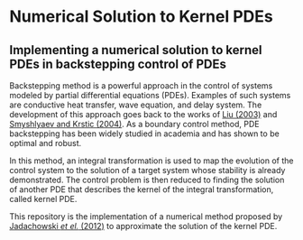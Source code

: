 # Numerical Solution to Kernel PDEs
## Implementing a numerical solution to kernel PDEs in backstepping control of PDEs

Backstepping method is a powerful approach in the control of systems modeled by partial differential equations (PDEs). Examples of such systems are conductive heat transfer, wave equation, and delay system. The development of this approach goes back to the works of [Liu (2003)](https://doi.org/10.1137/S0363012902402414) and [Smyshlyaev and Krstic (2004)](https://doi.org/10.1109/TAC.2004.838495). As a boundary control method, PDE backstepping has been widely studied in academia and has shown to be optimal and robust.

In this method, an integral transformation is used to map the evolution of the control system to the solution of a target system whose stability is already demonstrated. The control problem is then reduced to finding the solution of another PDE that describes the kernel of the integral transformation, called kernel PDE.

This repository is the implementation of a numerical method proposed by [Jadachowski *et el.* (2012)](https://doi.org/10.3182/20120215-3-AT-3016.00141) to approximate the solution of the kernel PDE.